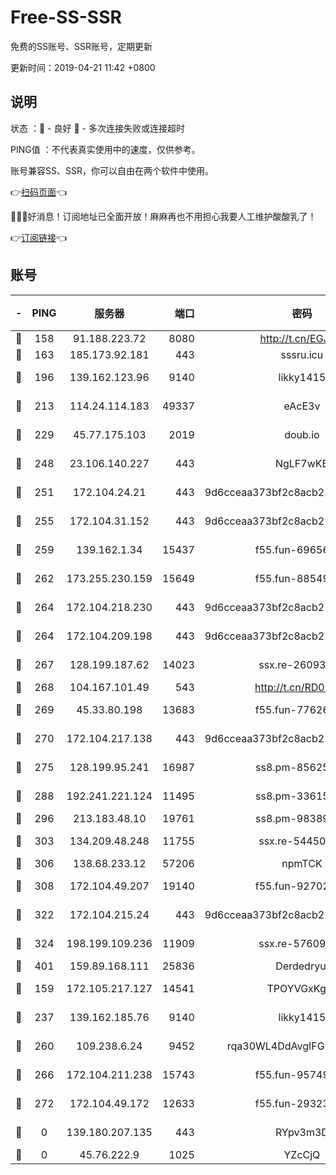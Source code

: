 # Free-SS-SSR

免费的SS账号、SSR账号，定期更新

更新时间：2019-04-21 11:42 +0800

## 说明

状态     ：🙂 - 良好 🙁 - 多次连接失败或连接超时

PING值   ：不代表真实使用中的速度，仅供参考。

账号兼容SS、SSR，你可以自由在两个软件中使用。

👉[扫码页面](https://liesauer.github.io/Free-SS-SSR/)👈

🎉🎉🎉好消息！订阅地址已全面开放！麻麻再也不用担心我要人工维护酸酸乳了！

👉[订阅链接](https://www.liesauer.net/yogurt/subscribe?ACCESS_TOKEN=DAYxR3mMaZAsaqUb)👈

## 账号

|-|PING|服务器|端口|密码|加密方式|区域|
|:----:|:----:|:-----:|-----:|:----:|:----:|:----:|
|🙂|158|91.188.223.72|8080|http://t.cn/EGJIyrl|rc4-md5|RU|
|🙂|163|185.173.92.181|443|sssru.icu|rc4-md5|RU|
|🙂|196|139.162.123.96|9140|likky1415|aes-256-cfb|JP|
|🙂|213|114.24.114.183|49337|eAcE3v|chacha20-ietf|TW|
|🙂|229|45.77.175.103|2019|doub.io|aes-128-ctr|SG|
|🙂|248|23.106.140.227|443|NgLF7wKB|aes-256-cfb|US|
|🙂|251|172.104.24.21|443|9d6cceaa373bf2c8acb22e60b6a58be6|aes-256-cfb|US|
|🙂|255|172.104.31.152|443|9d6cceaa373bf2c8acb22e60b6a58be6|aes-256-cfb|US|
|🙂|259|139.162.1.34|15437|f55.fun-69656616|aes-256-cfb|SG|
|🙂|262|173.255.230.159|15649|f55.fun-88549751|aes-256-cfb|US|
|🙂|264|172.104.218.230|443|9d6cceaa373bf2c8acb22e60b6a58be6|aes-256-cfb|US|
|🙂|264|172.104.209.198|443|9d6cceaa373bf2c8acb22e60b6a58be6|aes-256-cfb|US|
|🙂|267|128.199.187.62|14023|ssx.re-26093791|aes-256-cfb|SG|
|🙂|268|104.167.101.49|543|http://t.cn/RD0D7sx|rc4-md5|CA|
|🙂|269|45.33.80.198|13683|f55.fun-77626498|aes-256-cfb|US|
|🙂|270|172.104.217.138|443|9d6cceaa373bf2c8acb22e60b6a58be6|aes-256-cfb|US|
|🙂|275|128.199.95.241|16987|ss8.pm-85625063|aes-256-cfb|SG|
|🙂|288|192.241.221.124|11495|ss8.pm-33615619|aes-256-cfb|US|
|🙂|296|213.183.48.10|19761|ss8.pm-98389702|rc4-md5|RU|
|🙂|303|134.209.48.248|11755|ssx.re-54450918|aes-256-cfb|US|
|🙂|306|138.68.233.12|57206|npmTCK|rc4-md5|US|
|🙂|308|172.104.49.207|19140|f55.fun-92702028|aes-256-cfb|SG|
|🙂|322|172.104.215.24|443|9d6cceaa373bf2c8acb22e60b6a58be6|aes-256-cfb|US|
|🙂|324|198.199.109.236|11909|ssx.re-57609890|aes-256-cfb|US|
|🙂|401|159.89.168.111|25836|Derdedryuj|chacha20|IN|
|🙂|159|172.105.217.127|14541|TPOYVGxKglpi|aes-256-cfb|JP|
|🙂|237|139.162.185.76|9140|likky1415|aes-256-cfb|DE|
|🙂|260|109.238.6.24|9452|rqa30WL4DdAvgIFG6Fs3znzTa|aes-256-cfb|FR|
|🙂|266|172.104.211.238|15743|f55.fun-95749894|aes-256-cfb|US|
|🙂|272|172.104.49.172|12633|f55.fun-29323678|aes-256-cfb|SG|
|🙁|0|139.180.207.135|443|RYpv3m3D|aes-256-cfb|JP|
|🙁|0|45.76.222.9|1025|YZcCjQ|rc4-md5|JP|
